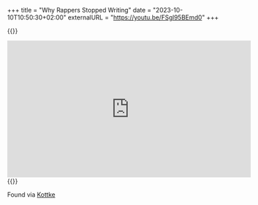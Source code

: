 +++
title = "Why Rappers Stopped Writing"
date = "2023-10-10T10:50:30+02:00"
externalURL = "https://youtu.be/FSgl95BEmd0"
+++

{{<raw>}}
<iframe width="560" height="315" src="https://www.youtube-nocookie.com/embed/FSgl95BEmd0?" frameborder="0" allow="accelerometer; autoplay; encrypted-media; gyroscope; picture-in-picture" allowfullscreen></iframe>
{{</raw>}}

Found via [Kottke](https://kottke.org/23/10/why-rappers-stopped-writing)